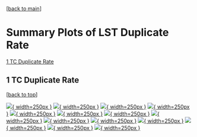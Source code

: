 [[back to main](./)]

# <a name="top"></a> Summary Plots of LST Duplicate Rate

[1 TC Duplicate Rate](#1)<br/>



## <a name="1"></a> 1 TC Duplicate Rate

 [[back to top](#top)]

[![](../mtv/var/TC_duplrate_pt.png){ width=250px }](TC_duplrate_pt.html)
[![](../mtv/var/TC_duplrate_ptzoom.png){ width=250px }](TC_duplrate_ptzoom.html)
[![](../mtv/var/TC_duplrate_ptlow.png){ width=250px }](TC_duplrate_ptlow.html)
[![](../mtv/var/TC_duplrate_ptlowzoom.png){ width=250px }](TC_duplrate_ptlowzoom.html)
[![](../mtv/var/TC_duplrate_ptmtv.png){ width=250px }](TC_duplrate_ptmtv.html)
[![](../mtv/var/TC_duplrate_ptmtvzoom.png){ width=250px }](TC_duplrate_ptmtvzoom.html)
[![](../mtv/var/TC_duplrate_eta.png){ width=250px }](TC_duplrate_eta.html)
[![](../mtv/var/TC_duplrate_etazoom.png){ width=250px }](TC_duplrate_etazoom.html)
[![](../mtv/var/TC_duplrate_etacoarse.png){ width=250px }](TC_duplrate_etacoarse.html)
[![](../mtv/var/TC_duplrate_etacoarsezoom.png){ width=250px }](TC_duplrate_etacoarsezoom.html)
[![](../mtv/var/TC_duplrate_phi.png){ width=250px }](TC_duplrate_phi.html)
[![](../mtv/var/TC_duplrate_phizoom.png){ width=250px }](TC_duplrate_phizoom.html)
[![](../mtv/var/TC_duplrate_phicoarse.png){ width=250px }](TC_duplrate_phicoarse.html)
[![](../mtv/var/TC_duplrate_phicoarsezoom.png){ width=250px }](TC_duplrate_phicoarsezoom.html)

